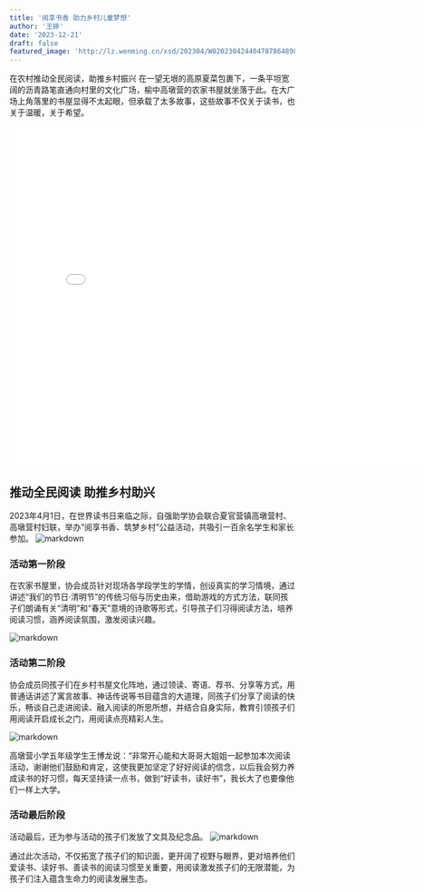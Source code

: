 ```yaml
---
title: '阅享书香 助力乡村儿童梦想'
author: '王婷'
date: '2023-12-21'
draft: false
featured_image: 'http://lz.wenming.cn/xsd/202304/W020230424404787864898.jpg'
---
```




在农村推动全民阅读，助推乡村振兴
在一望无垠的高原夏菜包裹下，一条平坦宽阔的沥青路笔直通向村里的文化广场，榆中高墩营的农家书屋就坐落于此。在大广场上角落里的书屋显得不太起眼，但承载了太多故事，这些故事不仅关于读书，也关于温暖，关于希望。


<iframe src="//player.bilibili.com/player.html?aid=970579148&bvid=BV1Yp4y1z7ht&cid=264142674&p=1" scrolling="no" border="0" frameborder="no" framespacing="0" allowfullscreen="true"width="800px" height="600px"> </iframe>

## 推动全民阅读 助推乡村助兴
2023年4月1日，在世界读书日来临之际，自强助学协会联合夏官营镇高墩营村、高墩营村妇联，举办“阅享书香、筑梦乡村”公益活动，共吸引一百余名学生和家长参加。
![markdown](/images/222.jpg)

### 活动第一阶段
在农家书屋里，协会成员针对现场各学段学生的学情，创设真实的学习情境，通过讲述“我们的节日·清明节”的传统习俗与历史由来，借助游戏的方式方法，联同孩子们朗诵有关“清明”和“春天”意境的诗歌等形式，引导孩子们习得阅读方法，培养阅读习惯，涵养阅读氛围，激发阅读兴趣。

![markdown](/images/5.jpg)

### 活动第二阶段
协会成员同孩子们在乡村书屋文化阵地，通过领读、寄语、荐书、分享等方式，用普通话讲述了寓言故事、神话传说等书目蕴含的大道理，同孩子们分享了阅读的快乐，畅谈自己走进阅读、融入阅读的所思所想，并结合自身实际，教育引领孩子们用阅读开启成长之门，用阅读点亮精彩人生。

![markdown](/images/6.jpg)

高墩营小学五年级学生王博龙说：“非常开心能和大哥哥大姐姐一起参加本次阅读活动，谢谢他们鼓励和肯定，这使我更加坚定了好好阅读的信念，以后我会努力养成读书的好习惯，每天坚持读一点书，做到“好读书，读好书”，我长大了也要像他们一样上大学。

### 活动最后阶段
活动最后，还为参与活动的孩子们发放了文具及纪念品。
![markdown](/images/7.jpg)

通过此次活动，不仅拓宽了孩子们的知识面，更开阔了视野与眼界，更对培养他们爱读书、读好书、善读书的阅读习惯至关重要，用阅读激发孩子们的无限潜能，为孩子们注入蕴含生命力的阅读发展生态。









